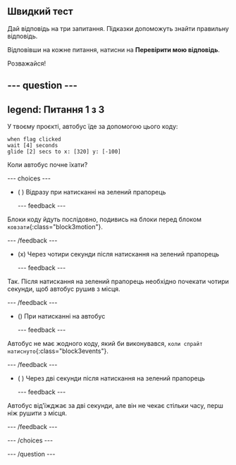 ## Швидкий тест

Дай відповідь на три запитання. Підказки допоможуть знайти правильну відповідь.

Відповівши на кожне питання, натисни на **Перевірити мою відповідь**.

Розважайся!

--- question ---
---
legend: Питання 1 з 3
---

У твоєму проєкті, автобус їде за допомогою цього коду:

```blocks3
when flag clicked 
wait [4] seconds
glide [2] secs to x: [320] y: [-100]
```

Коли автобус почне їхати?

--- choices ---

- ( ) Відразу при натисканні на зелений прапорець

  --- feedback ---

Блоки коду йдуть послідовно, подивись на блоки перед блоком `ковзати`{:class="block3motion"}.

  --- /feedback ---

- (x) Через чотири секунди після натискання на зелений прапорець

  --- feedback ---

Так. Після натискання на зелений прапорець необхідно почекати чотири секунди, щоб автобус рушив з місця.

  --- /feedback ---

- () При натисканні на автобус

  --- feedback ---

Автобус не має жодного коду, який би виконувався, `коли спрайт натиснуто`{:class="block3events"}.

  --- /feedback ---

- ( ) Через дві секунди після натискання на зелений прапорець

  --- feedback ---

Автобус від'їжджає за дві секунди, але він не чекає стільки часу, перш ніж рушити з місця.

  --- /feedback ---

--- /choices ---

--- /question ---
